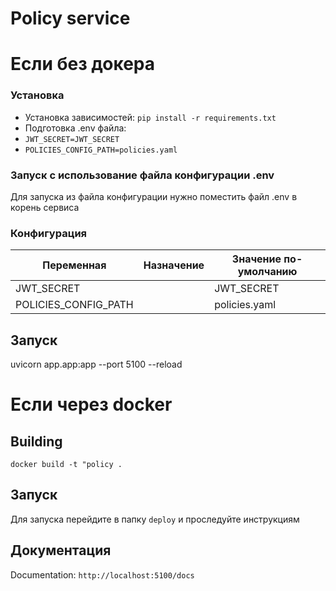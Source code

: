 # Policy service
# Если без докера
### Установка
- Установка зависимостей: `pip install -r requirements.txt `
- Подготовка .env файла:
- `JWT_SECRET=JWT_SECRET`
- `POLICIES_CONFIG_PATH=policies.yaml`

### Запуск с использование файла конфигурации .env

Для запуска из файла конфигурации нужно поместить файл .env в корень сервиса

### Конфигурация
| Переменная    | Назначение                      | Значение по-умолчанию                        |
| -----------   | -----                           | ---                                          |
|JWT_SECRET ||JWT_SECRET|
|POLICIES_CONFIG_PATH||policies.yaml|


## Запуск
uvicorn app.app:app --port 5100 --reload
# Если через docker
## Building 
`docker build -t "policy .`
## Запуск
Для запуска перейдите в папку `deploy` и проследуйте инструкциям
## Документация
Documentation: `http://localhost:5100/docs`
